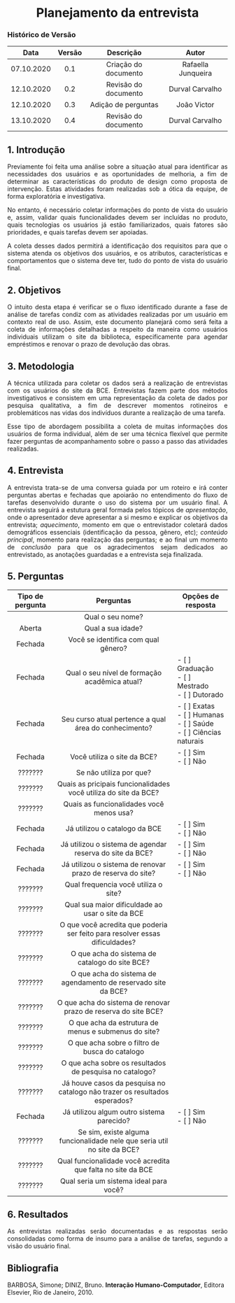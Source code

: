 # <center>Planejamento da entrevista

### Histórico de Versão
| Data       | Versão | Descrição            | Autor              |
|:----------:|:------:|:--------------------:|:------------------:|
| 07.10.2020 | 0.1    | Criação do documento | Rafaella Junqueira |
| 12.10.2020 | 0.2    | Revisão do documento | Durval Carvalho |
| 12.10.2020 | 0.3    | Adição de perguntas | João Victor |
| 13.10.2020 | 0.4    | Revisão do documento | Durval Carvalho |

<div align="justify">

## 1. Introdução
Previamente foi feita uma análise sobre a situação atual para identificar as necessidades dos usuários e as oportunidades de melhoria, a fim de determinar as características do produto de design como proposta de intervenção. Estas atividades foram realizadas sob a ótica da equipe, de forma exploratória e investigativa. 

No entanto, é necessário coletar informações do ponto de vista do usuário  e, assim, validar quais funcionalidades devem ser incluídas no produto, quais tecnologias os usuários já estão familiarizados, quais fatores são prioridades, e quais tarefas devem ser apoiadas.

A coleta desses dados permitirá a identificação dos requisitos para que o sistema atenda os objetivos dos usuários, e os atributos, características e comportamentos que o sistema deve ter, tudo do ponto de vista do usuário final.
  

## 2. Objetivos
O intuito desta etapa é verificar se o fluxo identificado durante a fase de análise de tarefas condiz com as atividades realizadas por um usuário em contexto real de uso. Assim, este documento planejará como será feita a coleta de informações detalhadas a respeito da maneira como usuários individuais utilizam o site da biblioteca, especificamente para agendar empréstimos e renovar o prazo de devolução das obras.

## 3. Metodologia
A técnica utilizada para coletar os dados será a realização de entrevistas com os usuários do site da BCE. Entrevistas fazem parte dos métodos investigativos e consistem em uma representação da coleta de dados por pesquisa qualitativa, a fim de descrever momentos rotineiros e problemáticos nas vidas dos indivíduos durante a realização de uma tarefa. 

Esse tipo de abordagem possibilita a coleta de muitas informações dos usuários de forma individual, além de ser uma técnica flexível que permite fazer perguntas de acompanhamento sobre o passo a passo das atividades realizadas. 

## 4. Entrevista
A entrevista trata-se de uma conversa guiada por um roteiro e irá conter perguntas abertas e fechadas que apoiarão no entendimento do fluxo de tarefas desenvolvido durante o uso do sistema por um usuário final. A entrevista seguirá a estutura geral formada pelos tópicos de *apresentação*, onde o apresentador deve apresentar a si mesmo e explicar os objetivos da entrevista; *aquecimento*, momento em que o entrevistador coletará dados demográficos essenciais (identificação da pessoa, gênero, etc); *conteúdo principal*, momento para realização das perguntas; e ao final um momento de *conclusão* para que os agradecimentos sejam dedicados ao entrevistado, as anotações guardadas e a entrevista seja finalizada.

## 5. Perguntas
| Tipo de pergunta | <center> Perguntas | <center> Opções de resposta |
|:----------------:|:------------------:|:----------------------------|
| | Qual o seu nome?                                      |                                                          |
| Aberta | Qual a sua idade?                                     |                                                          |
| Fechada | Você se identifica com qual gênero?                   |                                                          |
| Fechada | Qual o seu nível de formação acadêmica atual?         | - [ ] Graduação <br>- [ ] Mestrado<br>- [ ] Dutorado     |
| Fechada | Seu curso atual pertence a qual área do conhecimento? | - [ ] Exatas <br>- [ ] Humanas<br>- [ ] Saúde<br>- [ ] Ciências naturais |
| Fechada | Você utiliza o site da BCE? | - [ ] Sim <br> - [ ] Não |
| ??????? | Se não utiliza por que? | |
| ??????? | Quais as pricipais funcionalidades você utiliza do site da BCE? | |
| ??????? | Quais as funcionalidades você menos usa? | |
| Fechada | Já utilizou o catalogo da BCE | - [ ] Sim<br>- [ ] Não|
| Fechada | Já utilizou o sistema de agendar reserva do site da BCE? | - [ ] Sim<br>- [ ] Não |
| Fechada | Já utilizou o sistema de renovar prazo de reserva do site? | - [ ] Sim<br>- [ ] Não |
| ??????? | Qual frequencia você utiliza o site? | |
| ??????? | Qual sua maior dificuldade ao usar o site da BCE | |
| ??????? | O que você acredita que poderia ser feito para resolver essas dificuldades? | |
| ??????? | O que acha do sistema de catalogo do site BCE? | |
| ??????? | O que acha do sistema de agendamento de reservado site da BCE? | |
| ??????? | O que acha do sistema de renovar prazo de reserva do site BCE? | |
| ??????? | O que acha da estrutura de menus e submenus do site? | |
| ??????? | O que acha sobre o filtro de busca do catalogo | |
| ??????? | O que acha sobre os resultados de pesquisa no catalogo? | |
| ??????? | Já houve casos da pesquisa no catalogo não trazer os resultados esperados? | |
| Fechada | Já utilizou algum outro sistema parecido? | - [ ] Sim<br>- [ ] Não |
| ??????? | Se sim, existe alguma funcionalidade nele que seria util no site da BCE?  | |
| ??????? | Qual funcionalidade você acredita que falta no site da BCE | |
| ??????? | Qual seria um sistema ideal para você? | |

## 6. Resultados
As entrevistas realizadas serão documentadas e as respostas serão consolidadas como forma de insumo para a análise de tarefas, segundo a visão do usuário final.

</div>

## Bibliografia

BARBOSA, Simone; DINIZ, Bruno. **Interação Humano-Computador**, Editora Elsevier, Rio de Janeiro, 2010.
